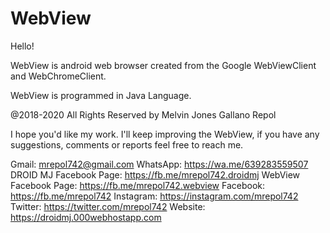 # WebView 

Hello!

WebView is android web browser created from the Google WebViewClient and WebChromeClient. 

WebView is programmed in Java Language.

@2018-2020 All Rights Reserved by Melvin Jones Gallano Repol

I hope you'd like my work. I'll keep improving the WebView, if you have any suggestions, comments or reports feel free to reach me.

Gmail: mrepol742@gmail.com
WhatsApp:  https://wa.me/639283559507
DROID MJ Facebook Page: https://fb.me/mrepol742.droidmj 
WebView Facebook Page: https://fb.me/mrepol742.webview
Facebook: https://fb.me/mrepol742
Instagram: https://instagram.com/mrepol742
Twitter: https://twitter.com/mrepol742
Website: https://droidmj.000webhostapp.com
